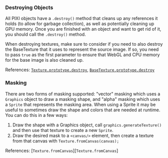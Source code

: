 ### Destroying Objects

All PIXI objects have a `.destroy()` method that cleans up any references it holds (to allow for garbage collection), as well as potentially cleaning up GPU memory. Once you are finished with an object and want to get rid of it, you should call the `.destroy()` method.

When destroying textures, make sure to consider if you need to also destroy the BaseTexture that it uses to represent the source image. If so, you need to pass `true` as the first parameter to ensure that WebGL and CPU memory for the base image is also cleaned up.

References: [`Texture.prototype.destroy`][Texture.destroy], [`BaseTexture.prototype.destroy`][BaseTexture.destroy]

### Masking 

There are two forms of masking supported: "vector" masking which uses a `Graphics` object to draw a masking shape, and "alpha" masking which uses a `Sprite` that represents the masking area. When using a Sprite it may be useful to sometimes draw the shape and colors that are needed at runtime. You can do this in a few ways:

1. Draw the shape with a Graphics object, call `graphics.generateTexture()` and then use that texture to create a new `Sprite`.
2. Draw the desired mask to a `<canvas/>` element, then create a texture from that canvas with `Texture.fromCanvas(canvas);`

References: [`Texture.fromCanvas`][`Texture.fromCanvas`]





[Texture.destroy]: http://pixijs.github.io/docs/PIXI.Texture.html#destroy
[BaseTexture.destroy]: http://pixijs.github.io/docs/PIXI.BaseTexture.html#destroy
[Texture.fromCanvas]: http://pixijs.github.io/docs/PIXI.Texture.html#.fromCanvas